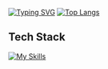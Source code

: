 <a href="https://git.io/typing-svg"><img src="https://readme-typing-svg.demolab.com?font=Fira+Code&pause=1000&color=F75DAC&center=false&width=435&lines=Isabeli+Estefano" alt="Typing SVG" /></a>
[![Top Langs](https://github-readme-stats-git-masterrstaa-rickstaa.vercel.app/api/top-langs/?username=BelistarE)](https://github.com/anuraghazra/github-readme-stats)

## Tech Stack
[![My Skills](https://skillicons.dev/icons?i=git,java,bash,c,cpp,html,css,js,npm,react,nodejs,webpack,ubuntu,vscode&theme=light)](https://skillicons.dev)
<!--
**BelistarE/BelistarE** is a ✨ _special_ ✨ repository because its `README.md` (this file) appears on your GitHub profile.

Here are some ideas to get you started:

- 🔭 I’m currently working on ...
- 🌱 I’m currently learning ...
- 👯 I’m looking to collaborate on ...
- 🤔 I’m looking for help with ...
- 💬 Ask me about ...
- 📫 How to reach me: ...
- 😄 Pronouns: ...
- ⚡ Fun fact: ...
-->
